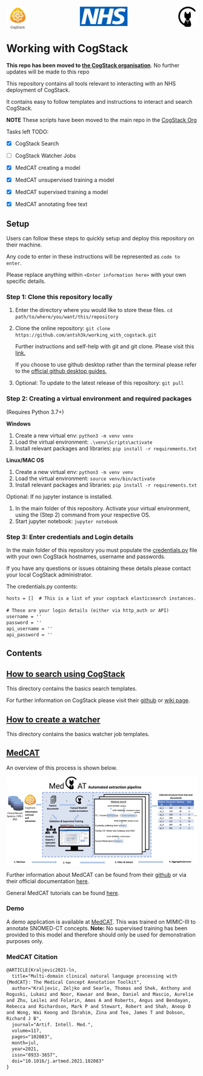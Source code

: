 <p align="center">
    <img src="data/media/cogstack_logo.png" alt="Cogstack_logo" style="width:12%" align="left">
    <img src="data/media/nhs_logo.png" alt="Nhs_logo" style="width:25%; align="center">
    <img src="data/media/medcat_logo.png" alt="Medcat_logo" style="width:10%; padding-top=3%" align="right">
</p>
                                                                                                           

# Working with CogStack

__This repo has been moved to [the CogStack organisation](https://github.com/CogStack/working_with_cogstack)__. No further
updates will be made to this repo

This repository contains all tools relevant to interacting with an NHS deployment of CogStack.

It contains easy to follow templates and instructions to interact and search CogStack.

__NOTE__ These scripts have been moved to the main repo in the [CogStack Org](https://github.com/CogStack/working_with_cogstack)

Tasks left TODO:
- [x] CogStack Search
- [ ] CogStack Watcher Jobs
- [x] MedCAT creating a model
- [x] MedCAT unsupervised training a model
- [x] MedCAT supervised training a model
- [x] MedCAT annotating free text


## Setup

Users can follow these steps to quickly setup and deploy this repository on their machine.

Any code to enter in these instructions will be represented as `code to enter`.

Please replace anything within `<Enter information here>` with your own specific details.

### Step 1: Clone this repository locally 

1. Enter the directory where you would like to store these files. `cd path/to/where/you/want/this/repository`

2. Clone the online repository: `git clone https://github.com/antsh3k/working_with_cogstack.git`
    
    Further instructions and self-help with git and git clone. Please visit this [link.](https://github.com/git-guides/git-clone)
    
    If you choose to use github desktop rather than the terminal please refer to the [official github desktop guides.](https://docs.github.com/en/desktop)

3. Optional: To update to the latest release of this repository: `git pull` 

### Step 2: Creating a virtual environment and required packages
(Requires Python 3.7+)

__Windows__
1. Create a new virtual env: `python3 -m venv venv`
2. Load the virtual environment: `.\venv\Scripts\activate`
3. Install relevant packages and libraries: `pip install -r requirements.txt`


__Linux/MAC OS__
1. Create a new virtual env: `python3 -m venv venv`
2. Load the virtual environment: `source venv/bin/activate`
3. Install relevant packages and libraries: `pip install -r requirements.txt`

Optional: If no jupyter instance is installed.
1. In the main folder of this repository. Activate your virtual environment, using the (Step 2) command from your respective OS. 
2. Start jupyter notebook: `jupyter notebook`


### Step 3: Enter credentials and Login details
In the main folder of this repository you must populate the [credentials.py](credentials.py) file with your own CogStack hostnames, username and passwords.

If you have any questions or issues obtaining these details please contact your local CogStack administrator.


The credentials.py contents:
```
hosts = []  # This is a list of your cogstack elasticsearch instances.

# These are your login details (either via http_auth or API)
username = ''
password = ''
api_username = ''
api_password = ''
```

## Contents

## [How to search using CogStack](search)
This directory contains the basics search templates.

For further information on CogStack please visit their [github](https://github.com/CogStack) 
or [wiki page](https://cogstack.org/). 

## [How to create a watcher](watcher)
This directory contains the basics watcher job templates.

## [MedCAT](medcat)
An overview of this process is shown below.
 
<img src="data/media/medcat_pipeline_summary.png">


Further information about MedCAT can be found from their [github](https://github.com/CogStack/MedCAT) 
or via their official documentation [here](https://medcat.readthedocs.io/en/latest/).

General MedCAT tutorials can be found [here](https://github.com/CogStack/MedCATtutorials).


### Demo
A demo application is available at [MedCAT](https://medcat.rosalind.kcl.ac.uk). This was trained on MIMIC-III to annotate
SNOMED-CT concepts. __Note:__ No supervised training has been provided to this model and therefore should only be used for demonstration
purposes only.

### MedCAT Citation
```
@ARTICLE{Kraljevic2021-ln,
  title="Multi-domain clinical natural language processing with {MedCAT}: The Medical Concept Annotation Toolkit",
  author="Kraljevic, Zeljko and Searle, Thomas and Shek, Anthony and Roguski, Lukasz and Noor, Kawsar and Bean, Daniel and Mascio, Aurelie and Zhu, Leilei and Folarin, Amos A and Roberts, Angus and Bendayan, Rebecca and Richardson, Mark P and Stewart, Robert and Shah, Anoop D and Wong, Wai Keong and Ibrahim, Zina and Teo, James T and Dobson, Richard J B",
  journal="Artif. Intell. Med.",
  volume=117,
  pages="102083",
  month=jul,
  year=2021,
  issn="0933-3657",
  doi="10.1016/j.artmed.2021.102083"
}
```


